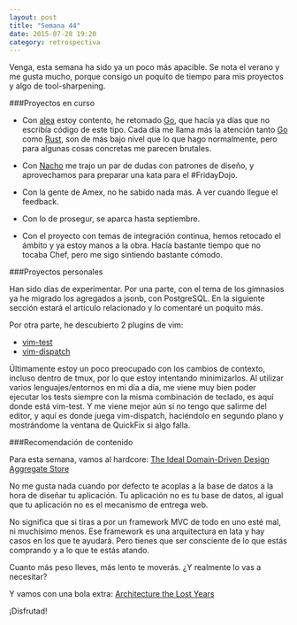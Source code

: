 ```yaml
---
layout: post
title: "Semana 44"
date: 2015-07-28 19:20
category: retrospectiva
---
```


Venga, esta semana ha sido ya un poco más apacible. Se nota el verano y me gusta
mucho, porque consigo un poquito de tiempo para mis proyectos y algo de
tool-sharpening.

###Proyectos en curso

* Con [alea](http://alea-soluciones.com) estoy contento, he retomado
  [Go](http://golang.org), que hacía ya días que no escribía código de este
  tipo. Cada día me llama más la atención tanto [Go](http://golang.org) como
  [Rust](http://rust-lang.org), son de más bajo nivel que lo que hago
  normalmente, pero para algunas cosas concretas me parecen brutales.

* Con [Nacho](https://twitter.com/Nachokyoku) me trajo un par de dudas con
  patrones de diseño, y aprovechamos para preparar una kata para el #FridayDojo.

* Con la gente de Amex, no he sabido nada más. A ver cuando llegue el feedback.

* Con lo de prosegur, se aparca hasta septiembre.

* Con el proyecto con temas de integración continua, hemos retocado el ámbito y
  ya estoy manos a la obra. Hacía bastante tiempo que no tocaba Chef, pero me
  sigo sintiendo bastante cómodo.

###Proyectos personales

Han sido días de experimentar. Por una parte, con el tema de los gimnasios ya he
migrado los agregados a jsonb, con PostgreSQL. En la siguiente sección estará el
artículo relacionado y lo comentaré un poquito más.

Por otra parte, he descubierto 2 plugins de vim:

* [vim-test](https://github.com/janko-m/vim-test)
* [vim-dispatch](https://github.com/tpope/vim-dispatch)

Últimamente estoy un poco preocupado con los cambios de contexto, incluso dentro
de tmux, por lo que estoy intentando minimizarlos. Al utilizar varios
lenguajes/entornos en mi día a día, me viene muy bien poder ejecutar los tests
siempre con la misma combinación de teclado, es aquí donde está vim-test.  Y
me viene mejor aún si no tengo que salirme del editor, y aquí es donde juega
vim-dispatch, haciéndolo en segundo plano y mostrándome la ventana de QuickFix
si algo falla.

###Recomendación de contenido

Para esta semana, vamos al hardcore: [The Ideal Domain-Driven Design Aggregate Store](https://vaughnvernon.co/?p=942)

No me gusta nada cuando por defecto te acoplas a la base de datos a la hora de
diseñar tu aplicación. Tu aplicación no es tu base de datos, al igual que tu
aplicación no es el mecanismo de entrega web.

No significa que si tiras a por un framework MVC de todo en uno esté mal, ni
muchísimo menos. Ese framework es una arquitectura en lata y hay casos en los que
te ayudará. Pero tienes que ser consciente de lo que estás comprando y a lo
que te estás atando.

Cuanto más peso lleves, más lento te moverás. ¿Y realmente lo vas a necesitar?

Y vamos con una bola extra: [Architecture the Lost
Years](https://www.youtube.com/watch?v=WpkDN78P884)


¡Disfrutad!

